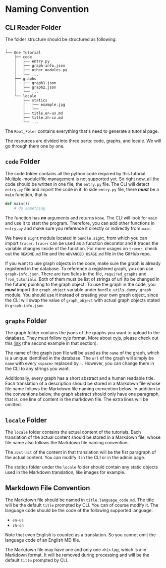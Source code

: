 # Naming Convention

## CLI Reader Folder

<!-- TODO change the title name -->

The folder structure should be structured as following:

```
.
└── One Tutorial
    ├── code
    │   ├── entry.py
    │   ├── graph-info.json
    │   ├── other_modules.py
    │   └── ...
    ├── graphs
    │   ├── graph1.json
    │   ├── graph2.json
    │   └── ...
    └── locale
        ├── statics
        │   ├── example.jpg
        │   └── ...
        ├── title.en-us.md
        ├── title.zh-cn.md
        └── ...
```

<!--
# One Tutorial
## code
### entry.py
### graph-info.json
### other_modules.py
### ... 
## graphs
### graph1.json
### graph2.json
### ...
## locale
### statics
#### example.jpg
#### ...
### title.en-us.md
### title.zh-cn.md
### ...
-->

The `Root_Foler` contains everything that's need to generate a tutorial page.

The resources are divided into three parts: code, graphs, and locale. We will go through them one by one. 

## `code` Folder 

The code folder contains all the python code required by this tutorial. Multiple-module/file management is not supported yet. So right now, all the code should be written in one file, the `entry.py` file. The CLI will detect `entry.py` file and import the code in it. In side `entry.py` file, there ***must*** be a `main` function, that is 

```python
def main():
    # do something
```

The function has ***no*** arguments and returns `None`. The CLI will look for `main` and use it to start the program. Therefore, you can add other functions in `entry.py` and make sure you reference it directly or indirectly from `main`.

We have a `sight` module located in `bundle.sight`, from which you can import `tracer`. `tracer` can be used as a function decorator and it traces the variable changes inside of the function. For more usages on `tracer`, check out the `README.md` file and the `ADVANCED_USAGE.md` file in the GitHub repo. 

If you want to use graph objects in the code, make sure the graph is already registered in the database. To reference a registered graph, you can use `graph-info.json`. There are two fields in the file, `required_graphs` and `from_tutorials`. Both of them must be list of strings of url (to be changed in the future) pointing to the graph object. To use the graph in the code, you ***must*** import the `graph_object` variable under `bundle.utils.dummy_graph` module. You should use it instead of creating your own graph object, since the CLI will swap the value of `graph_object` with actual graph objects stated in `graph-info.json`. 

## `graphs` Folder

The graph folder contains the jsons of the graphs you want to upload to the database. They must follow cyjs format. More about cyjs, please check out this [link](https://js.cytoscape.org/#notation/elements-json) (the second example in that section). 

The name of the graph json file will be used as the `name` of the graph, which is a unique identified in the database. The `url` of the graph will simply be `name` with every `<space>` replaced by `-`. However, you can change them in the CLI to any strings you want. 

Additionally, every graph has a short abstract and a human readable title. Each translation of a description should be stored in a Markdown file whose file name follows the Markdown file naming convention below. In addition to the conventions below, the graph abstract should only have one paragraph, that is, one line of content in the markdown file. The extra lines will be omitted. 

## `locale` Folder

The `locale` folder contains the actual content of the tutorials. Each translation of the actual content should be stored in a Markdown file, whose file name also follows the Markdown file naming convention. 

The `abstract` of the content in that translation will be the fist paragraph of the actual content. You can modify it in the CLI or in the admin page. 

The statics folder under the `locale` folder should contain any static objects used in the Markdown translation, like images for example. 

## Markdown File Convention

The Markdown file should be named in `title.language_code.md`. The title will be the default `title` prompted by CLI. You can of course modify it. The language code should be the code of the following supported language:

* `en-us`
* `zh-cn`

Note that even English is counted as a translation. So you cannot omit the language code of an English MD file. 

The Markdown file may have one and only one `<h1>` tag, which is `#` in Markdown format. It will be removed during processing and will be the default `title` prompted by CLI. 
